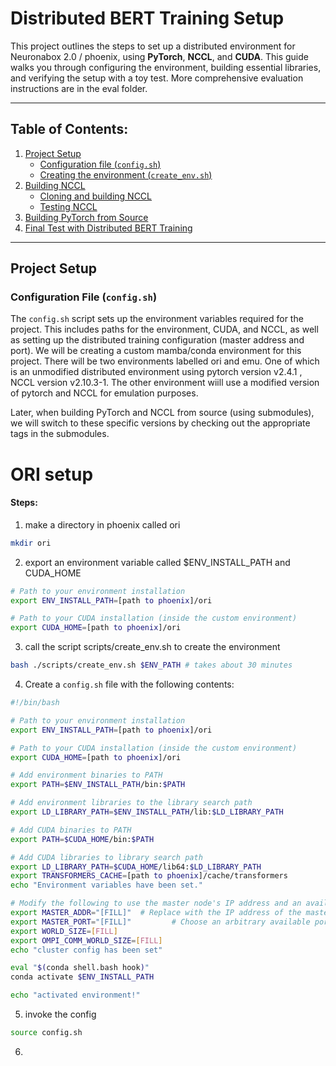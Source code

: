 # Distributed BERT Training Setup

This project outlines the steps to set up a distributed environment for Neuronabox 2.0 / phoenix, using **PyTorch**, **NCCL**, and **CUDA**. This guide walks you through configuring the environment, building essential libraries, and verifying the setup with a toy test. More comprehensive evaluation instructions are in the eval folder.

---

## Table of Contents:
1. [Project Setup](#project-setup)
   - [Configuration file (`config.sh`)](#configuration-file-configsh)
   - [Creating the environment (`create_env.sh`)](#creating-the-environment-create_envsh)
2. [Building NCCL](#building-nccl)
   - [Cloning and building NCCL](#cloning-and-building-nccl)
   - [Testing NCCL](#testing-nccl)
3. [Building PyTorch from Source](#building-pytorch-from-source)
4. [Final Test with Distributed BERT Training](#final-test-with-distributed-bert-training)

---

## Project Setup

### Configuration File (`config.sh`)

The `config.sh` script sets up the environment variables required for the project. This includes paths for the environment, CUDA, and NCCL, as well as setting up the distributed training configuration (master address and port). We will be creating a custom mamba/conda environment for this project. There will be two environments labelled ori and emu. One of which is an unmodified distributed environment using pytorch version v2.4.1 , NCCL version v2.10.3-1. The other environment wiill use a modified version  of pytorch and NCCL for emulation purposes.

Later, when building PyTorch and NCCL from source (using submodules), we will switch to these specific versions by checking out the appropriate tags in the submodules.

# ORI setup

#### Steps:
1. make a directory in phoenix called ori
 ```bash
mkdir ori
```

2. export an environment variable called $ENV_INSTALL_PATH and CUDA_HOME
```bash
# Path to your environment installation
export ENV_INSTALL_PATH=[path to phoenix]/ori

# Path to your CUDA installation (inside the custom environment)
export CUDA_HOME=[path to phoenix]/ori
```
3. call the script scripts/create_env.sh to create the environment
 ```bash
 bash ./scripts/create_env.sh $ENV_PATH # takes about 30 minutes
```

4. Create a `config.sh` file with the following contents:

```bash
#!/bin/bash

# Path to your environment installation
export ENV_INSTALL_PATH=[path to phoenix]/ori

# Path to your CUDA installation (inside the custom environment)
export CUDA_HOME=[path to phoenix]/ori

# Add environment binaries to PATH
export PATH=$ENV_INSTALL_PATH/bin:$PATH

# Add environment libraries to the library search path
export LD_LIBRARY_PATH=$ENV_INSTALL_PATH/lib:$LD_LIBRARY_PATH

# Add CUDA binaries to PATH
export PATH=$CUDA_HOME/bin:$PATH

# Add CUDA libraries to library search path
export LD_LIBRARY_PATH=$CUDA_HOME/lib64:$LD_LIBRARY_PATH
export TRANSFORMERS_CACHE=[path to phoenix]/cache/transformers
echo "Environment variables have been set."

# Modify the following to use the master node's IP address and an available port
export MASTER_ADDR="[FILL]"  # Replace with the IP address of the master node
export MASTER_PORT="[FILL]"         # Choose an arbitrary available port
export WORLD_SIZE=[FILL]
export OMPI_COMM_WORLD_SIZE=[FILL]
echo "cluster config has been set"

eval "$(conda shell.bash hook)"
conda activate $ENV_INSTALL_PATH

echo "activated environment!"
```

5. invoke the config
 ```bash
source config.sh
```
6. 
